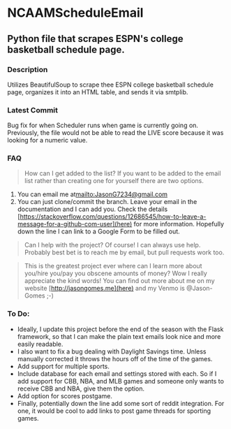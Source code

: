 # NCAAMScheduleEmail
## Python file that scrapes ESPN's college basketball schedule page. 

### Description
Utilizes BeautifulSoup to scrape thee ESPN college basketball schedule page, organizes it into an HTML table, and sends it via smtplib. 

### Latest Commit
Bug fix for when Scheduler runs when game is currently going on. Previously, the file would not be able to read the LIVE score because it was looking for a numeric value. 

### FAQ
> How can I get added to the list?
If you want to be added to the email list rather than creating one for yourself there are two options.
1. You can email me at[mailto:JasonG7234@gmail.com](JasonG7234@gmail.com)
2. You can just clone/commit the branch. Leave your email in the documentation and I can add you. Check the details [https://stackoverflow.com/questions/12686545/how-to-leave-a-message-for-a-github-com-user](here) for more information. 
Hopefully down the line I can link to a Google Form to be filled out. 

> Can I help with the project?
Of course! I can always use help. Probably best bet is to reach me by email, but pull requests work too. 

> This is the greatest project ever where can I learn more about you/hire you/pay you obscene amounts of money?
Wow I really appreciate the kind words! You can find out more about me on my website [http://jasongomes.me](here) and my Venmo is @Jason-Gomes ;-)

### To Do: 
 - Ideally, I update this project before the end of the season with the Flask framework, so that I can make the plain text emails look nice and more easily readable. 
 - I also want to fix a bug dealing with Daylight Savings time. Unless manually corrected it throws the hours off of the time of the games.
 - Add support for multiple sports. 
 - Include database for each email and settings stored with each. So if I add support for CBB, NBA, and MLB games and someone only wants to receive CBB and NBA, give them the option.
 - Add option for scores postgame.
 - Finally, potentially down the line add some sort of reddit integration. For one, it would be cool to add links to post game threads for sporting games. 
